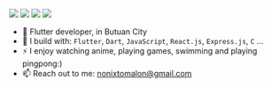 [<img src="https://img.shields.io/badge/github-%2312100E.svg?&style=for-the-badge&logo=github&logoColor=white&color=black" />](https://github.com/nixtomalon)
[<img src="https://img.shields.io/badge/bitbucket-%2312100E.svg?&style=for-the-badge&logo=bitbucket&logoColor=white&color=9b51e0" />](https://bitbucket.org/nonix0713/workspace/overview/)
[<img src="https://img.shields.io/badge/instagram-%2312100E.svg?&style=for-the-badge&logo=instagram&color=405DE6" />](https://www.instagram.com/niiix.dev/) 
[<img src="https://img.shields.io/badge/linkedin-%230077B5.svg?&style=for-the-badge&logo=linkedin&logoColor=white" />](https://www.linkedin.com/in/norman-tomalon/)

- 🏢 Flutter developer, in Butuan City
- 🧰 I build with: `Flutter`, `Dart`, `JavaScript`, `React.js`, `Express.js`, `C` ...
- ⚡ I enjoy watching anime, playing games, swimming and playing pingpong:)
- 📫 Reach out to me: nonixtomalon@gmail.com
